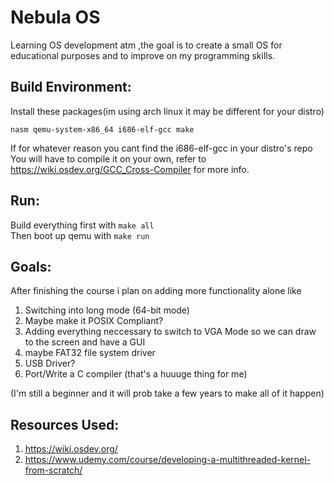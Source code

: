 # Nebula OS

Learning OS development atm ,the goal is to create a small OS for educational purposes and to improve on my programming skills.


## Build Environment:
Install these packages(im using arch linux it may be different for your distro)

```nasm qemu-system-x86_64 i686-elf-gcc make```

If for whatever reason you cant find the i686-elf-gcc in your distro's repo
You will have to compile it on your own, refer to https://wiki.osdev.org/GCC_Cross-Compiler for more info.



## Run:
Build everything first with ```make all```            
Then boot up qemu with ```make run```


## Goals:
After finishing the course i plan on adding more functionality alone like 
1. Switching into long mode (64-bit mode)
2. Maybe make it POSIX Compliant? 
3. Adding everything neccessary to switch to VGA Mode so we can draw to the screen and have a GUI
4. maybe FAT32 file system driver
5. USB Driver?
6. Port/Write a C compiler (that's a huuuge thing for me)

(I'm still a beginner and it will prob take a few years to make all of it happen)


## Resources Used:
1. https://wiki.osdev.org/
2. https://www.udemy.com/course/developing-a-multithreaded-kernel-from-scratch/
